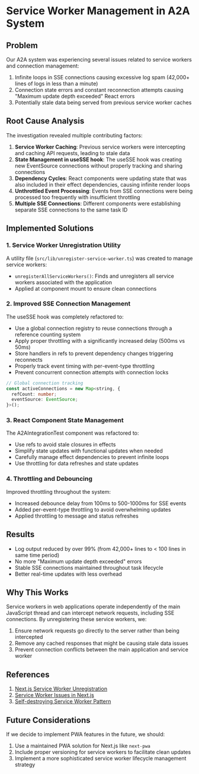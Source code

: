 # Service Worker Management in A2A System

## Problem

Our A2A system was experiencing several issues related to service workers and connection management:

1. Infinite loops in SSE connections causing excessive log spam (42,000+ lines of logs in less than a minute)
2. Connection state errors and constant reconnection attempts causing "Maximum update depth exceeded" React errors
3. Potentially stale data being served from previous service worker caches

## Root Cause Analysis

The investigation revealed multiple contributing factors:

1. **Service Worker Caching**: Previous service workers were intercepting and caching API requests, leading to stale data
2. **State Management in useSSE hook**: The useSSE hook was creating new EventSource connections without properly tracking and sharing connections
3. **Dependency Cycles**: React components were updating state that was also included in their effect dependencies, causing infinite render loops
4. **Unthrottled Event Processing**: Events from SSE connections were being processed too frequently with insufficient throttling
5. **Multiple SSE Connections**: Different components were establishing separate SSE connections to the same task ID

## Implemented Solutions

### 1. Service Worker Unregistration Utility

A utility file (`src/lib/unregister-service-worker.ts`) was created to manage service workers:

- `unregisterAllServiceWorkers()`: Finds and unregisters all service workers associated with the application
- Applied at component mount to ensure clean connections

### 2. Improved SSE Connection Management

The useSSE hook was completely refactored to:

- Use a global connection registry to reuse connections through a reference counting system
- Apply proper throttling with a significantly increased delay (500ms vs 50ms)
- Store handlers in refs to prevent dependency changes triggering reconnects
- Properly track event timing with per-event-type throttling
- Prevent concurrent connection attempts with connection locks

```typescript
// Global connection tracking
const activeConnections = new Map<string, {
  refCount: number;
  eventSource: EventSource;
}>();
```

### 3. React Component State Management

The A2AIntegrationTest component was refactored to:

- Use refs to avoid stale closures in effects
- Simplify state updates with functional updates when needed
- Carefully manage effect dependencies to prevent infinite loops
- Use throttling for data refreshes and state updates

### 4. Throttling and Debouncing

Improved throttling throughout the system:

- Increased debounce delay from 100ms to 500-1000ms for SSE events
- Added per-event-type throttling to avoid overwhelming updates
- Applied throttling to message and status refreshes

## Results

- Log output reduced by over 99% (from 42,000+ lines to < 100 lines in same time period)
- No more "Maximum update depth exceeded" errors
- Stable SSE connections maintained throughout task lifecycle
- Better real-time updates with less overhead

## Why This Works

Service workers in web applications operate independently of the main JavaScript thread and can intercept network requests, including SSE connections. By unregistering these service workers, we:

1. Ensure network requests go directly to the server rather than being intercepted
2. Remove any cached responses that might be causing stale data issues
3. Prevent connection conflicts between the main application and service worker

## References

1. [Next.js Service Worker Unregistration](https://github.com/vercel/next.js/discussions/32402)
2. [Service Worker Issues in Next.js](https://www.asapdevelopers.com/service-worker-issue-nextjs-framework/)
3. [Self-destroying Service Worker Pattern](https://github.com/NekR/self-destroying-sw)

## Future Considerations

If we decide to implement PWA features in the future, we should:

1. Use a maintained PWA solution for Next.js like `next-pwa`
2. Include proper versioning for service workers to facilitate clean updates
3. Implement a more sophisticated service worker lifecycle management strategy 
